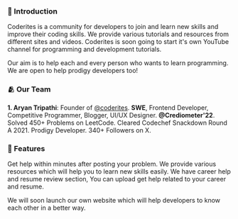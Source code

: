 ### 📃 Introduction

Coderites is a community for developers to join and learn new skills and improve their coding skills. We provide various tutorials and resources from different sites and videos. Coderites is soon going to start it's own YouTube channel for programming and development tutorials.

Our aim is to help each and every person who wants to learn programming. We are open to help prodigy developers too!

### 🫂 Our Team

**1. Aryan Tripathi**: Founder of [@coderites](https://x.com/coderites). **SWE**, Frontend Developer, Competitive Programmer, Blogger, UI/UX Designer. **@Crediometer'22**. Solved 450+ Problems on LeetCode. Cleared Codechef Snackdown Round A 2021. Prodigy Developer. 340+ Followers on X.

### 📖 Features

Get help within minutes after posting your problem. We provide various resources which will help you to learn new skills easily. We have career help and resume review section, You can upload get help related to your career and resume. 

We will soon launch our own website which will help developers to know each other in a better way.
